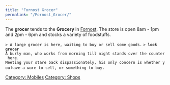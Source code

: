```yaml
---
title: "Fornost Grocer"
permalink: "/Fornost_Grocer/"
---
```


The **grocer** tends to the **Grocery** in
[Fornost](Fornost "wikilink"). The store is open 8am - 1pm and 2pm - 6pm
and stocks a variety of foodstuffs.

`> A large grocer is here, waiting to buy or sell some goods.`
`> `**`look grocer`**
`A burly man, who works from morning till night stands over the counter here.`
`Meeting your stare back dispassionately, his only concern is whether you`
`have a ware to sell, or something to buy.`

[Category: Mobiles](Category:_Mobiles "wikilink") [Category:
Shops](Category:_Shops "wikilink")